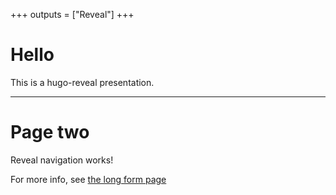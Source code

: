 +++
outputs = ["Reveal"]
+++

# Hello

This is a hugo-reveal presentation.

---

# Page two

Reveal navigation works!

For more info, see <a href="../present-info">the long form page</a>
